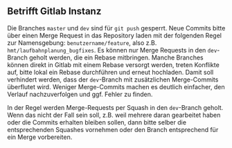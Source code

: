 ## Betrifft Gitlab Instanz
Die Branches `master` und `dev` sind für `git push` gesperrt.
Neue Commits bitte über einen Merge Request in das Repository laden mit der folgenden Regel zur Namensgebung: `benutzername/feature`, also z.B. `hmt/laufbahnplanung_bugfixes`. Es können nur Merge Requests in den `dev`-Branch geholt werden, die ein Rebase mitbringen. Manche Branches können direkt in Gitlab mit einem Rebase versorgt werden, treten Konflikte auf, bitte lokal ein Rebase durchführen und erneut hochladen. Damit soll verhindert werden, dass der `dev`-Branch mit zusätzlichen Merge-Commits überflutet wird. Weniger Merge-Commits machen es deutlich einfacher, den Verlauf nachzuverfolgen und ggf. Fehler zu finden.

In der Regel werden Merge-Requests per Squash in den `dev`-Branch geholt. Wenn das nicht der Fall sein soll, z.B. weil mehrere daran gearbeitet haben oder die Commits erhalten bleiben sollen, dann bitte selber die entsprechenden Squashes vornehmen oder den Branch entsprechend für ein Merge vorbereiten.
